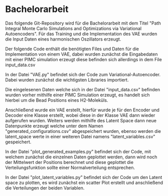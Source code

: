 # Bachelorarbeit
Das folgende Git-Repository wird für die Bachelorarbeit mit dem Titel "Path Integral Monte Carlo Simulations and Optimizations via Variational Autoencoders". Für das Training und die Implementation des VAE wurden die Input Daten eines harmonischen Oszillators erzeugt.

Der folgende Code enthält die benötigten Files und Daten für die Implementation von einem VAE, dabei wurden zunächst die Eingabedaten mit einer PIMC simulation erzeugt diese befinden sich allerdings in dem File input\_data.csv

In der Datei "VAE.py" befindet sich der Code zum Variational-Autoencoder. Dabei wurden zunächst die wichtigsten Libraries importiert. 

Die eingelesenen Daten welche sich in der Datei "input_data.csv" befinden wurden vorher mithilfe einer PIMC Simulation erzeugt, es handelt sich hierbei um die Bead Positions eines H2-Moleküls.

Anschließend wurde ein VAE erstellt, hierfür wurde je für den Encoder und Decoder eine Klasse erstellt, wobei diese in der Klasse VAE dann wieder aufgerufen wurden. Weiters werden mithilfe des Latent Space dann neue Datenpunkte erzeugt welche unter dem Namen "generated_configurations.csv" abgespeichert wurden, ebenso werden die latent_space werte in einer weiteren Datei namens "latent_variables.csv" gespeichert.


In der Datei "plot_generated_examples.py" befindet sich der Code, mit welchem zunächst die einzelnen Daten geplottet werden, dann wird noch der Mittelwert der Positions berechnet und diese geplottet die Verteilungsfunktion sollte einer Normalverteilung entsprechen.

In der Datei "plot_latent_variables.py" befindet sich der Code um den Latent space zu plotten, es wird zunächst ein scatter Plot erstellt und anschließend die Verteilungen der beiden Variablen.

